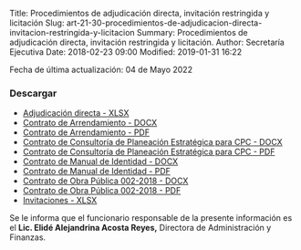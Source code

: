 Title: Procedimientos de adjudicación directa, invitación restringida y licitación
Slug: art-21-30-procedimientos-de-adjudicacion-directa-invitacion-restringida-y-licitacion
Summary: Procedimientos de adjudicación directa, invitación restringida y licitación.
Author: Secretaría Ejecutiva
Date: 2018-02-23 09:00
Modified: 2019-01-31 16:22


Fecha de última actualización: 04 de Mayo 2022


### Descargar

* [Adjudicación directa - XLSX](adjudicacion-directa.xlsx)
* [Contrato de Arrendamiento - DOCX](contrato-arrendamiento.docx)
* [Contrato de Arrendamiento - PDF](contrato-arrendamiento.pdf)
* [Contrato de Consultoría de Planeación Estratégica para CPC - DOCX](contrato-consultoria-planeacion-estrategica-para-cpc.docx)
* [Contrato de Consultoría de Planeación Estratégica para CPC - PDF](contrato-consultoria-planeacion-estrategica-para-cpc.pdf)
* [Contrato de Manual de Identidad - DOCX](contrato-manual-identidad.docx)
* [Contrato de Manual de Identidad - PDF](contrato-manual-identidad.pdf)
* [Contrato de Obra Pública 002-2018 - DOCX](contrato-obra-publica-002-2018.docx)
* [Contrato de Obra Pública 002-2018 - PDF](contrato-obra-publica-002-2018.pdf)
* [Invitaciones - XLSX](invitaciones.xlsx)

Se le informa que el funcionario responsable de la presente información es el **Lic. Elidé Alejandrina Acosta Reyes,** Directora de Administración y Finanzas.
